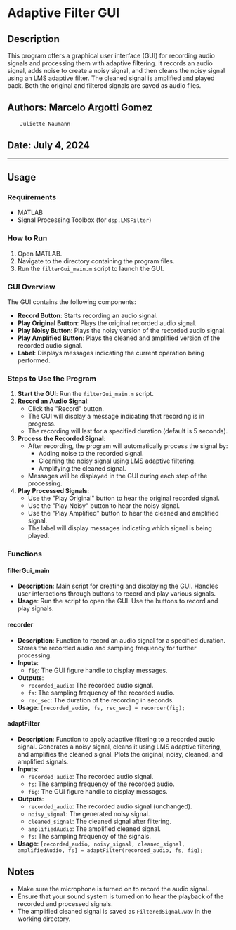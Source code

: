 # Adaptive Filter GUI

## Description
This program offers a graphical user interface (GUI) for recording audio signals and processing them with adaptive filtering. It records an audio signal, adds noise to create a noisy signal, and then cleans the noisy signal using an LMS adaptive filter. The cleaned signal is amplified and played back. Both the original and filtered signals are saved as audio files.

## Authors:	Marcelo Argotti Gomez
		Juliette Naumann

## Date:	July 4, 2024

__________________________________________________________________

## Usage

### Requirements
- MATLAB
- Signal Processing Toolbox (for `dsp.LMSFilter`)

### How to Run
1. Open MATLAB.
2. Navigate to the directory containing the program files.
3. Run the `filterGui_main.m` script to launch the GUI.

### GUI Overview
The GUI contains the following components:
- **Record Button**: Starts recording an audio signal.
- **Play Original Button**: Plays the original recorded audio signal.
- **Play Noisy Button**: Plays the noisy version of the recorded audio signal.
- **Play Amplified Button**: Plays the cleaned and amplified version of the recorded audio signal.
- **Label**: Displays messages indicating the current operation being performed.

### Steps to Use the Program
1. **Start the GUI**: Run the `filterGui_main.m` script.
2. **Record an Audio Signal**:
   - Click the "Record" button.
   - The GUI will display a message indicating that recording is in progress.
   - The recording will last for a specified duration (default is 5 seconds).
3. **Process the Recorded Signal**:
   - After recording, the program will automatically process the signal by:
     - Adding noise to the recorded signal.
     - Cleaning the noisy signal using LMS adaptive filtering.
     - Amplifying the cleaned signal.
   - Messages will be displayed in the GUI during each step of the processing.
4. **Play Processed Signals**:
   - Use the "Play Original" button to hear the original recorded signal.
   - Use the "Play Noisy" button to hear the noisy signal.
   - Use the "Play Amplified" button to hear the cleaned and amplified signal.
   - The label will display messages indicating which signal is being played.

### Functions

#### filterGui_main
- **Description**: Main script for creating and displaying the GUI. Handles user interactions through buttons to record and play various signals.
- **Usage**: Run the script to open the GUI. Use the buttons to record and play signals.

#### recorder
- **Description**: Function to record an audio signal for a specified duration. Stores the recorded audio and sampling frequency for further processing.
- **Inputs**: 
  - `fig`: The GUI figure handle to display messages.
- **Outputs**:
  - `recorded_audio`: The recorded audio signal.
  - `fs`: The sampling frequency of the recorded audio.
  - `rec_sec`: The duration of the recording in seconds.
- **Usage**: `[recorded_audio, fs, rec_sec] = recorder(fig);`

#### adaptFilter
- **Description**: Function to apply adaptive filtering to a recorded audio signal. Generates a noisy signal, cleans it using LMS adaptive filtering, and amplifies the cleaned signal. Plots the original, noisy, cleaned, and amplified signals.
- **Inputs**: 
  - `recorded_audio`: The recorded audio signal.
  - `fs`: The sampling frequency of the recorded audio.
  - `fig`: The GUI figure handle to display messages.
- **Outputs**:
  - `recorded_audio`: The recorded audio signal (unchanged).
  - `noisy_signal`: The generated noisy signal.
  - `cleaned_signal`: The cleaned signal after filtering.
  - `amplifiedAudio`: The amplified cleaned signal.
  - `fs`: The sampling frequency of the signals.
- **Usage**: `[recorded_audio, noisy_signal, cleaned_signal, amplifiedAudio, fs] = adaptFilter(recorded_audio, fs, fig);`

## Notes
- Make sure the microphone is turned on to record the audio signal.
- Ensure that your sound system is turned on to hear the playback of the recorded and processed signals.
- The amplified cleaned signal is saved as `FilteredSignal.wav` in the working directory.
